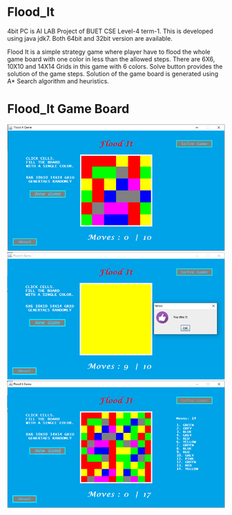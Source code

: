 # Flood_It

4bit PC is AI LAB Project of BUET CSE Level-4 term-1.
This is developed using java jdk7. Both 64bit and 32bit version are available.

Flood It is a simple strategy game where player have to flood the whole game board with one color in less than the allowed steps.
There are 6X6, 10X10 and 14X14 Grids in this game with 6 colors. 
Solve button provides the solution of the game steps.
Solution of the game board is generated using A* Search algorithm and heuristics. 

# Flood_It Game Board

![alt text](https://github.com/AhsanAli-buet/Flood_It/blob/main/Screenshots/game_board_1.PNG?raw=true)
![alt text](https://github.com/AhsanAli-buet/Flood_It/blob/main/Screenshots/game_board_2.PNG?raw=true)
![alt text](https://github.com/AhsanAli-buet/Flood_It/blob/main/Screenshots/game_board_3.PNG?raw=true)
